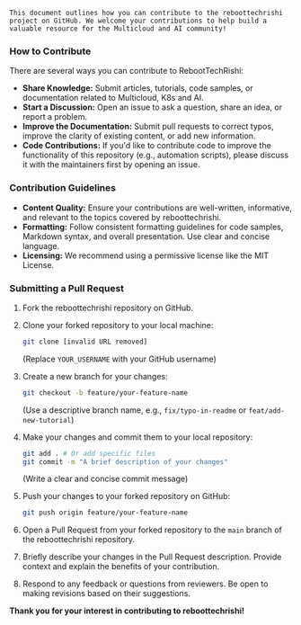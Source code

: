 ```
This document outlines how you can contribute to the reboottechrishi project on GitHub. We welcome your contributions to help build a valuable resource for the Multicloud and AI community!
```
### How to Contribute

There are several ways you can contribute to RebootTechRishi:

*   **Share Knowledge:** Submit articles, tutorials, code samples, or documentation related to Multicloud, K8s and AI.
*   **Start a Discussion:** Open an issue to ask a question, share an idea, or report a problem.
*   **Improve the Documentation:** Submit pull requests to correct typos, improve the clarity of existing content, or add new information.
*   **Code Contributions:** If you'd like to contribute code to improve the functionality of this repository (e.g., automation scripts), please discuss it with the maintainers first by opening an issue.

### Contribution Guidelines

*   **Content Quality:** Ensure your contributions are well-written, informative, and relevant to the topics covered by reboottechrishi.
*   **Formatting:** Follow consistent formatting guidelines for code samples, Markdown syntax, and overall presentation. Use clear and concise language.
*   **Licensing:** We recommend using a permissive license like the MIT License.


### Submitting a Pull Request

1.  Fork the reboottechrishi repository on GitHub.
2.  Clone your forked repository to your local machine:

    ```bash
    git clone [invalid URL removed]
    ```

    (Replace `YOUR_USERNAME` with your GitHub username)
3.  Create a new branch for your changes:

    ```bash
    git checkout -b feature/your-feature-name
    ```

    (Use a descriptive branch name, e.g., `fix/typo-in-readme` or `feat/add-new-tutorial`)
4.  Make your changes and commit them to your local repository:

    ```bash
    git add . # Or add specific files
    git commit -m "A brief description of your changes"
    ```

    (Write a clear and concise commit message)
5.  Push your changes to your forked repository on GitHub:

    ```bash
    git push origin feature/your-feature-name
    ```
6.  Open a Pull Request from your forked repository to the `main` branch of the reboottechrishi repository.
7.  Briefly describe your changes in the Pull Request description. Provide context and explain the benefits of your contribution.
8.  Respond to any feedback or questions from reviewers. Be open to making revisions based on their suggestions.


**Thank you for your interest in contributing to reboottechrishi!**
